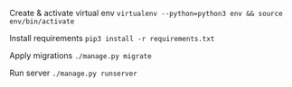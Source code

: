 Create & activate virtual env
`virtualenv --python=python3 env && source env/bin/activate`

Install requirements
`pip3 install -r requirements.txt`

Apply migrations
`./manage.py migrate`

Run server
`./manage.py runserver`
